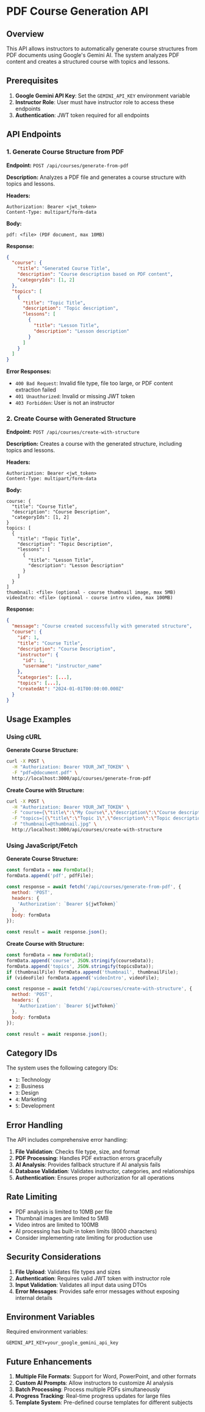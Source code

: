 # PDF Course Generation API

## Overview

This API allows instructors to automatically generate course structures from PDF documents using Google's Gemini AI. The system analyzes PDF content and creates a structured course with topics and lessons.

## Prerequisites

1. **Google Gemini API Key**: Set the `GEMINI_API_KEY` environment variable
2. **Instructor Role**: User must have instructor role to access these endpoints
3. **Authentication**: JWT token required for all endpoints

## API Endpoints

### 1. Generate Course Structure from PDF

**Endpoint:** `POST /api/courses/generate-from-pdf`

**Description:** Analyzes a PDF file and generates a course structure with topics and lessons.

**Headers:**
```
Authorization: Bearer <jwt_token>
Content-Type: multipart/form-data
```

**Body:**
```
pdf: <file> (PDF document, max 10MB)
```

**Response:**
```json
{
  "course": {
    "title": "Generated Course Title",
    "description": "Course description based on PDF content",
    "categoryIds": [1, 2]
  },
  "topics": [
    {
      "title": "Topic Title",
      "description": "Topic description",
      "lessons": [
        {
          "title": "Lesson Title",
          "description": "Lesson description"
        }
      ]
    }
  ]
}
```

**Error Responses:**
- `400 Bad Request`: Invalid file type, file too large, or PDF content extraction failed
- `401 Unauthorized`: Invalid or missing JWT token
- `403 Forbidden`: User is not an instructor

### 2. Create Course with Generated Structure

**Endpoint:** `POST /api/courses/create-with-structure`

**Description:** Creates a course with the generated structure, including topics and lessons.

**Headers:**
```
Authorization: Bearer <jwt_token>
Content-Type: multipart/form-data
```

**Body:**
```
course: {
  "title": "Course Title",
  "description": "Course Description",
  "categoryIds": [1, 2]
}
topics: [
  {
    "title": "Topic Title",
    "description": "Topic Description",
    "lessons": [
      {
        "title": "Lesson Title",
        "description": "Lesson Description"
      }
    ]
  }
]
thumbnail: <file> (optional - course thumbnail image, max 5MB)
videoIntro: <file> (optional - course intro video, max 100MB)
```

**Response:**
```json
{
  "message": "Course created successfully with generated structure",
  "course": {
    "id": 1,
    "title": "Course Title",
    "description": "Course Description",
    "instructor": {
      "id": 1,
      "username": "instructor_name"
    },
    "categories": [...],
    "topics": [...],
    "createdAt": "2024-01-01T00:00:00.000Z"
  }
}
```

## Usage Examples

### Using cURL

**Generate Course Structure:**
```bash
curl -X POST \
  -H "Authorization: Bearer YOUR_JWT_TOKEN" \
  -F "pdf=@document.pdf" \
  http://localhost:3000/api/courses/generate-from-pdf
```

**Create Course with Structure:**
```bash
curl -X POST \
  -H "Authorization: Bearer YOUR_JWT_TOKEN" \
  -F "course={\"title\":\"My Course\",\"description\":\"Course description\",\"categoryIds\":[1]}" \
  -F "topics=[{\"title\":\"Topic 1\",\"description\":\"Topic description\",\"lessons\":[{\"title\":\"Lesson 1\",\"description\":\"Lesson description\"}]}]" \
  -F "thumbnail=@thumbnail.jpg" \
  http://localhost:3000/api/courses/create-with-structure
```

### Using JavaScript/Fetch

**Generate Course Structure:**
```javascript
const formData = new FormData();
formData.append('pdf', pdfFile);

const response = await fetch('/api/courses/generate-from-pdf', {
  method: 'POST',
  headers: {
    'Authorization': `Bearer ${jwtToken}`
  },
  body: formData
});

const result = await response.json();
```

**Create Course with Structure:**
```javascript
const formData = new FormData();
formData.append('course', JSON.stringify(courseData));
formData.append('topics', JSON.stringify(topicsData));
if (thumbnailFile) formData.append('thumbnail', thumbnailFile);
if (videoFile) formData.append('videoIntro', videoFile);

const response = await fetch('/api/courses/create-with-structure', {
  method: 'POST',
  headers: {
    'Authorization': `Bearer ${jwtToken}`
  },
  body: formData
});

const result = await response.json();
```

## Category IDs

The system uses the following category IDs:
- `1`: Technology
- `2`: Business
- `3`: Design
- `4`: Marketing
- `5`: Development

## Error Handling

The API includes comprehensive error handling:

1. **File Validation**: Checks file type, size, and format
2. **PDF Processing**: Handles PDF extraction errors gracefully
3. **AI Analysis**: Provides fallback structure if AI analysis fails
4. **Database Validation**: Validates instructor, categories, and relationships
5. **Authentication**: Ensures proper authorization for all operations

## Rate Limiting

- PDF analysis is limited to 10MB per file
- Thumbnail images are limited to 5MB
- Video intros are limited to 100MB
- AI processing has built-in token limits (8000 characters)
- Consider implementing rate limiting for production use

## Security Considerations

1. **File Upload**: Validates file types and sizes
2. **Authentication**: Requires valid JWT token with instructor role
3. **Input Validation**: Validates all input data using DTOs
4. **Error Messages**: Provides safe error messages without exposing internal details

## Environment Variables

Required environment variables:
```
GEMINI_API_KEY=your_google_gemini_api_key
```

## Future Enhancements

1. **Multiple File Formats**: Support for Word, PowerPoint, and other formats
2. **Custom AI Prompts**: Allow instructors to customize AI analysis
3. **Batch Processing**: Process multiple PDFs simultaneously
4. **Progress Tracking**: Real-time progress updates for large files
5. **Template System**: Pre-defined course templates for different subjects 